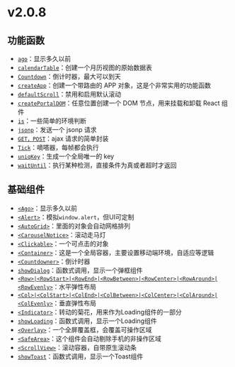 # v2.0.8

## 功能函数

- [`ago`](./src/Ago/index.tsx)：显示多久以前
- [`calendarTable`](./src/utils/calendarTable.ts)：创建一个月历视图的原始数据表
- [`Countdown`](./src/utils/Countdown.ts)：倒计时器，最大可以到天
- [`createApp`](./src/utils/createApp.tsx)：创建一个带路由的 APP 对象，这是个非常实用的功能函数
- [`defaultScroll`](./src/utils/defaultScroll.ts)：禁用和启用默认滚动
- [`createPortalDOM`](./src/utils/dom.tsx)：任意位置创建一个 DOM 节点，用来挂载和卸载 React 组件
- [`is`](./src/utils/is.ts)：一些简单的环境判断
- [`jsonp`](./src/utils/jsonp.ts)：发送一个 jsonp 请求
- [`GET，POST`](./src/utils/request.ts)：ajax 请求的简单封装
- [`Tick`](./src/utils/)：嘀嗒器，每帧都会执行
- [`uniqKey`](./src/utils/uniqKey.ts)：生成一个全局唯一的 key
- [`waitUntil`](./src/utils/wait.ts)：执行某种检测，直接条件为真或者超时才返回

## 基础组件

- [`<Ago>`](./src/Ago/index.tsx)：显示多久以前
- [`<Alert>`](./src/Alert/index.tsx)：模拟`window.alert`，但UI可定制
- [`<AutoGrid>`](./src/AutoGrid/index.tsx)：里面的对象会自动网格排列
- [`<CarouselNotice>`](./src/CarouselNotice/index.tsx)：滚动走马灯
- [`<Clickable>`](./src/Clickable/index.tsx)：一个可点击的对象
- [`<Container>`](./src/Container/index.tsx)：这是一个全局容器，主要设置移动端环境，自适应等逻辑
- [`<Countdowner>`](./src/Countdowner/index.tsx)：倒计时器
- [`showDialog`](./src/Dialog/index.tsx)：函数式调用，显示一个弹框组件
- [`<Row>|<RowStart>|<RowEnd>|<RowBetween>|<RowCenter>|<RowAround>|<RowEvenly>`](./src/Flex/Row.tsx)：水平弹性布局
- [`<Col>|<ColStart>|<ColEnd>|<ColBetween>|<ColCenter>|<ColAround>|<ColEvenly>`](./src/Flex/Col.tsx)：垂直弹性布局
- [`<Indicator>`](./src/Indicator/index.tsx)：转动的菊花，用来作为Loading组件的一部分
- [`showLoading`](./src/Loading/index.tsx)：函数式调用，显示一个Loading组件
- [`<Overlay>`](./src/Overlay/index.tsx)：一个全屏覆盖框，会覆盖可操作区域
- [`<SafeArea>`](./src/SafeArea/index.tsx)：这个组件会自动剔除手机的非操作区域
- [`<ScrollView>`](./src/ScrollView/index.tsx)：滚动容器，自带原生滚动条
- [`showToast`](./src/Toast/index.tsx)：函数式调用，显示一个Toast组件
